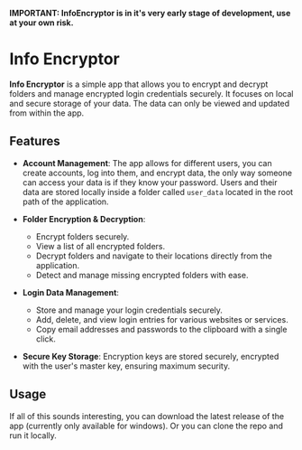 **IMPORTANT: InfoEncryptor is in it's very early stage of development, use at your own risk.**

# Info Encryptor

**Info Encryptor** is a simple app that allows you to encrypt and decrypt folders and manage encrypted login credentials securely. It focuses on local and secure storage of your data. The data can only be viewed and updated from within the app.

## Features

- **Account Management**: The app allows for different users, you can create accounts, log into them, and encrypt data, the only way someone can access your data is if they know your password. Users and their data are stored locally inside a folder called `user_data` located in the root path of the application.
  
- **Folder Encryption & Decryption**: 
  - Encrypt folders securely.
  - View a list of all encrypted folders.
  - Decrypt folders and navigate to their locations directly from the application.
  - Detect and manage missing encrypted folders with ease.

- **Login Data Management**:
  - Store and manage your login credentials securely.
  - Add, delete, and view login entries for various websites or services.
  - Copy email addresses and passwords to the clipboard with a single click.

- **Secure Key Storage**: Encryption keys are stored securely, encrypted with the user's master key, ensuring maximum security.

## Usage
If all of this sounds interesting, you can download the latest release of the app (currently only available for windows). Or you can clone the repo and run it locally.
